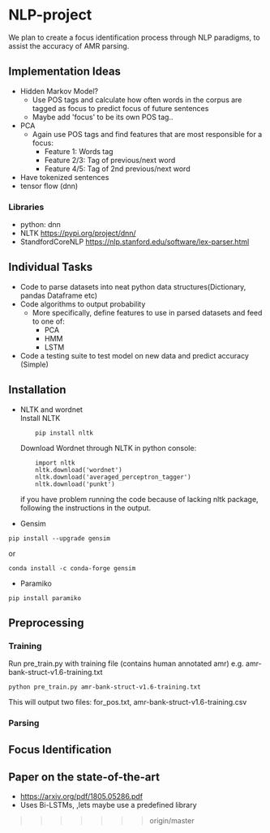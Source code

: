# NLP-project

We plan to create a focus identification process through NLP paradigms, to assist the accuracy of AMR parsing.

## Implementation Ideas

* Hidden Markov Model?
  * Use POS tags and calculate how often words in the corpus are tagged as focus to predict focus of future sentences
  * Maybe add 'focus' to be its own POS tag..
* PCA
  * Again use POS tags and find features that are most responsible for a focus: 
    * Feature 1: Words tag
	* Feature 2/3: Tag of previous/next word
    * Feature 4/5: Tag of 2nd previous/next word
* Have tokenized sentences
* tensor flow (dnn)
### Libraries
* python: dnn
* NLTK
https://pypi.org/project/dnn/
* StandfordCoreNLP
https://nlp.stanford.edu/software/lex-parser.html


## Individual Tasks
* Code to parse datasets into neat python data structures(Dictionary, pandas Dataframe etc)
* Code algorithms to output probability
  * More specifically, define features to use in parsed datasets and feed to one of:
    * PCA
	* HMM
	* LSTM
* Code a testing suite to test model on new data and predict accuracy (Simple)

## Installation
* NLTK and wordnet  
Install NLTK
	```
    	pip install nltk
	```  
	Download Wordnet through NLTK in python console:
	```
	    import nltk
	    nltk.download('wordnet')
	    nltk.download('averaged_perceptron_tagger')
	    nltk.download('punkt')
	```
	if you have problem running the code because of lacking nltk package, following the instructions in the output.

* Gensim
```
pip install --upgrade gensim
```
or
```
conda install -c conda-forge gensim
```
* Paramiko
```
pip install paramiko
```

## Preprocessing 
### Training
Run pre_train.py with training file (contains human annotated amr) e.g. amr-bank-struct-v1.6-training.txt

    python pre_train.py amr-bank-struct-v1.6-training.txt

This will output two files: for_pos.txt, amr-bank-struct-v1.6-training.csv

### Parsing



## Focus Identification

## Paper on the state-of-the-art
* https://arxiv.org/pdf/1805.05286.pdf
* Uses Bi-LSTMs, ,lets maybe use a predefined library
>>>>>>> origin/master

